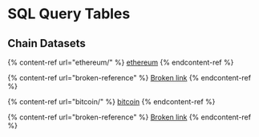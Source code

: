# SQL Query Tables

## Chain Datasets

{% content-ref url="ethereum/" %}
[ethereum](ethereum/)
{% endcontent-ref %}

{% content-ref url="broken-reference" %}
[Broken link](broken-reference)
{% endcontent-ref %}

{% content-ref url="bitcoin/" %}
[bitcoin](bitcoin/)
{% endcontent-ref %}

{% content-ref url="broken-reference" %}
[Broken link](broken-reference)
{% endcontent-ref %}
